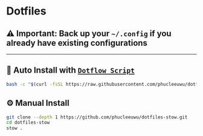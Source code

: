 # **Dotfiles**

## ⚠️ Important: Back up your `~/.config` if you already have existing configurations

---

## 🚀 Auto Install with [`Dotflow Script`](https://github.com/phucleeuwu/dotflow)

```bash
bash -c "$(curl -fsSL https://raw.githubusercontent.com/phucleeuwu/dotflow/main/stow.sh)"
```

## ⚙️ Manual Install

```bash
git clone --depth 1 https://github.com/phucleeuwu/dotfiles-stow.git
cd dotfiles-stow
stow .
```
